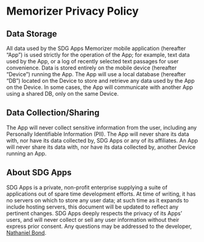 # Memorizer Privacy Policy

## Data Storage

All data used by the SDG Apps Memorizer mobile application (hereafter “App”) is used strictly for the operation of the App; for example, text data used by the App, or a log of recently selected text passages for user convenience.  Data is stored entirely on the mobile device (hereafter “Device”) running the App.  The App will use a local database (hereafter “DB”) located on the Device to store and retrieve any data used by the App on the Device.  In some cases, the App will communicate with another App using a shared DB, only on the same Device.

## Data Collection/Sharing

The App will never collect sensitive information from the user, including any Personally Identifiable Information (PII).  The App will never share its data with, nor have its data collected by, SDG Apps or any of its affiliates.  An App will never share its data with, nor have its data collected by, another Device running an App.

## About SDG Apps

SDG Apps is a private, non-profit enterprise supplying a suite of applications out of spare time development efforts.  At time of writing, it has no servers on which to store any user data; at such time as it expands to include hosting servers, this document will be updated to reflect any pertinent changes.  SDG Apps deeply respects the privacy of its Apps’ users, and will never collect or sell any user information without their express prior consent.  Any questions may be addressed to the developer, [Nathaniel Bond](mailto:nabond251@gmail.com).
